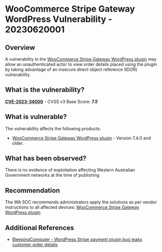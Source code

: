 # WooCommerce Stripe Gateway WordPress Vulnerability - 20230620001

## Overview

A vulnerability in the [WooCommerce Stripe Gateway WordPress plugin](https://wordpress.org/plugins/woocommerce-gateway-stripe/#description) may allow an unauthenticated actor to view order details placed using the plugin by taking advantage of an insecure direct object reference (IDOR) vulnerability.

## What is the vulnerability?

[**CVE-2023-34000**](https://cve.mitre.org/cgi-bin/cvename.cgi?name=CVE-2023-34000) - CVSS v3 Base Score: ***7.5***

## What is vulnerable?

The vulnerability affects the following products:

- [WooCommerce Stripe Gateway WordPress plugin](https://wordpress.org/plugins/woocommerce-gateway-stripe/#description) - Version 7.4.0 and older.

## What has been observed?

There is no evidence of exploitation affecting Western Australian Government networks at the time of publishing

## Recommendation

The WA SOC recommends administrators apply the solutions as per vendor instructions to all affected devices: [WooCommerce Stripe Gateway WordPress plugin](https://wordpress.org/plugins/woocommerce-gateway-stripe/)

## Additional References

- [BleepingComputer - WordPress Stripe payment plugin bug leaks customer order details](https://www.bleepingcomputer.com/news/security/wordpress-stripe-payment-plugin-bug-leaks-customer-order-details/)
